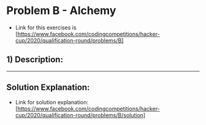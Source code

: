 # Problem B - Alchemy

- Link for this exercises is [https://www.facebook.com/codingcompetitions/hacker-cup/2020/qualification-round/problems/B]

## 1) Description:

---

## Solution Explanation:

- Link for solution explanation: [https://www.facebook.com/codingcompetitions/hacker-cup/2020/qualification-round/problems/B/solution]